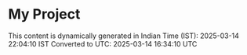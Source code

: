 # My Project

This content is dynamically generated in Indian Time (IST): 2025-03-14 22:04:10 IST
Converted to UTC: 2025-03-14 16:34:10 UTC
